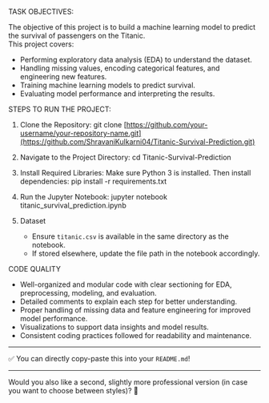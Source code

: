 TASK OBJECTIVES:

The objective of this project is to build a machine learning model to predict the survival of passengers on the Titanic.  
This project covers:
- Performing exploratory data analysis (EDA) to understand the dataset.
- Handling missing values, encoding categorical features, and engineering new features.
- Training machine learning models to predict survival.
- Evaluating model performance and interpreting the results.

STEPS TO RUN THE PROJECT:

1. Clone the Repository:
   git clone [https://github.com/your-username/your-repository-name.git](https://github.com/ShravaniKulkarni04/Titanic-Survival-Prediction.git)
  
2. Navigate to the Project Directory:
   cd Titanic-Survival-Prediction
  
3. Install Required Libraries:
   Make sure Python 3 is installed. Then install dependencies:
   pip install -r requirements.txt

4. Run the Jupyter Notebook:
   jupyter notebook titanic_survival_prediction.ipynb
   
5. Dataset
   - Ensure `titanic.csv` is available in the same directory as the notebook.
   - If stored elsewhere, update the file path in the notebook accordingly.

CODE QUALITY

- Well-organized and modular code with clear sectioning for EDA, preprocessing, modeling, and evaluation.
- Detailed comments to explain each step for better understanding.
- Proper handling of missing data and feature engineering for improved model performance.
- Visualizations to support data insights and model results.
- Consistent coding practices followed for readability and maintenance.

---

✅ You can directly copy-paste this into your `README.md`!

---

Would you also like a second, slightly more professional version (in case you want to choose between styles)? 🚀

